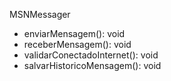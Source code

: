 MSNMessager
+ enviarMensagem(): void
+ receberMensagem(): void
+ validarConectadoInternet(): void
+ salvarHistoricoMensagem(): void
